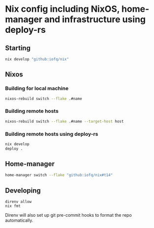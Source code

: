 # Nix config including NixOS, home-manager and infrastructure using deploy-rs

## Starting

```bash
nix develop "github:iofq/nix"
```

## Nixos

### Building for local machine
```bash
nixos-rebuild switch --flake .#name
```
### Building remote hosts
```bash
nixos-rebuild switch --flake .#name --target-host host
```

### Building remote hosts using deploy-rs
```bash
nix develop
deploy .
```

## Home-manager

```bash
home-manager switch --flake "github:iofq/nix#t14"
```

## Developing

```
direnv allow
nix fmt
```

Direnv will also set up git pre-commit hooks to format the repo automatically.
